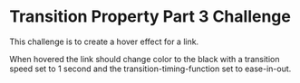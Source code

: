 # Transition Property Part 3 Challenge

This challenge is to create a hover effect for a link.

When hovered the link should change color to the black with a transition speed set to 1 second and the transition-timing-function set to ease-in-out.